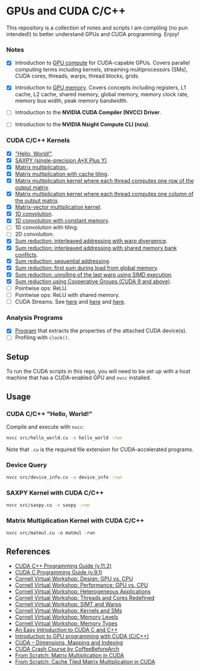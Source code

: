 # GPUs and CUDA C/C++
This repository is a collection of notes and scripts I am compiling (no pun intended!) to better understand GPUs and CUDA programming. Enjoy! 

### Notes
- [x] Introduction to [GPU compute](docs/gpu_compute.md) for CUDA-capable GPUs. Covers parallel computing terms including kernels, streaming multiprocessors (SMs), CUDA cores, threads, warps, thread blocks, grids.
- [x] Introduction to [GPU memory](docs/gpu_memory.md). Covers concepts including registers, L1 cache, L2 cache, shared memory, global memory, memory clock rate, memory bus width, peak memory bandwidth.
- [ ] Introduction to the **NVIDIA CUDA Compiler (NVCC) Driver**.
- [ ] Introduction to the **NVIDIA Nsight Compute CLI (ncu)**.
 

### CUDA C/C++ Kernels
- [x] ["Hello, World!"](src/hello_world/hello_world.cu).
- [x] [SAXPY (single-precision A*X Plus Y)](src/saxpy/saxpy.cu).
- [x] [Matrix multiplication.](src/matrix_multiplication/matmul.cu). 
- [x] [Matrix multiplication with cache tiling](src/matrix_multiplication/matmul_cache_tiled.cu). 
- [x] [Matrix multiplication kernel where each thread computes one row of the output matrix](src/matrix_multiplication/matmul_thread_row.cu).
- [x] [Matrix multiplication kernel where each thread computes one column of the output matrix](src/matrix_multiplication/matmul_thread_col.cu).
- [x] [Matrix-vector multiplication kernel](src/matrix_multiplication/matvec_mul.cu).
- [x] [1D convolution](src/convolution/convolution_1d.cu).
- [x] [1D convolution with constant memory](src/convolution/convolution_1d_constant_memory.cu).
- [ ] 1D convolution with tiling.
- [ ] 2D convolution.
- [x] [Sum reduction: interleaved addressing with warp divergence](src/sum_reduction/sum_reduction_kernels.cu#15).
- [x] [Sum reduction: interleaved addressing with shared memory bank conflicts](src/sum_reduction/sum_reduction_kernels.cu#53).
- [x] [Sum reduction: sequential addressing](src/sum_reduction/sum_reduction_kernels.cu#99).
- [x] [Sum reduction: first sum during load from global memory](src/sum_reduction/sum_reduction_kernels.cu#129).
- [x] [Sum reduction: unrolling of the last warp using SIMD execution](src/sum_reduction/sum_reduction_kernels.cu#177).
- [x] [Sum reduction using Cooperative Groups (CUDA 9 and above)](src/sum_reduction/sum_reduction_cooperative_groups.cu).
- [ ] Pointwise ops: ReLU. 
- [ ] Pointwise ops: ReLU with shared memory. 
- [ ] CUDA Streams. See [here](https://github.com/NVIDIA-developer-blog/code-samples/blob/master/series/cuda-cpp/overlap-data-transfers/async.cu) and [here](https://leimao.github.io/blog/CUDA-Stream/) and [here](https://developer.nvidia.com/blog/how-overlap-data-transfers-cuda-cc/). 

### Analysis Programs
- [x] [Program](src/device_info.cu) that extracts the properties of the attached CUDA device(s).
- [ ] Profiling with `clock()`.

## Setup
To run the CUDA scripts in this repo, you will need to be set up with a host machine that has a CUDA-enabled GPU and `nvcc` installed.

## Usage
### CUDA C/C++ "Hello, World!"
Compile and execute with `nvcc`:
```bash
nvcc src/hello_world.cu -o hello_world -run
```
Note that `.cu` is the required file extension for CUDA-accelerated programs.

### Device Query
```bash
nvcc src/device_info.cu -o device_info -run
```

### SAXPY Kernel with CUDA C/C++
```bash
nvcc src/saxpy.cu -o saxpy -run
```

### Matrix Multiplication Kernel with CUDA C/C++
```
nvcc src/matmul.cu -o matmul -run
```

## References
- [CUDA C++ Programming Guide (v.11.2)](https://docs.nvidia.com/cuda/archive/11.2.0/pdf/CUDA_C_Programming_Guide.pdf)
- [CUDA C Programming Guide (v.9.1)](https://docs.nvidia.com/cuda/archive/9.1/pdf/CUDA_C_Programming_Guide.pdf)
- [Cornell Virtual Workshop: Design: GPU vs. CPU](https://cvw.cac.cornell.edu/gpu-architecture/gpu-characteristics/design)
- [Cornell Virtual Workshop: Performance: GPU vs. CPU](https://cvw.cac.cornell.edu/gpu-architecture/gpu-characteristics/performance)
- [Cornell Virtual Workshop: Heterogeneous Applications](https://cvw.cac.cornell.edu/gpu-architecture/gpu-characteristics/applications)
- [Cornell Virtual Workshop: Threads and Cores Redefined](https://cvw.cac.cornell.edu/gpu-architecture/gpu-characteristics/threadcore)
- [Cornell Virtual Workshop: SIMT and Warps](https://cvw.cac.cornell.edu/gpu-architecture/gpu-characteristics/simt_warp)
- [Cornell Virtual Workshop: Kernels and SMs](https://cvw.cac.cornell.edu/gpu-architecture/gpu-characteristics/kernel_sm)
- [Cornell Virtual Workshop: Memory Levels](https://cvw.cac.cornell.edu/gpu-architecture/gpu-memory/memory_levels)
- [Cornell Virtual Workshop: Memory Types](https://cvw.cac.cornell.edu/gpu-architecture/gpu-memory/memory_types)
- [An Easy Introduction to CUDA C and C++](https://developer.nvidia.com/blog/easy-introduction-cuda-c-and-c/)
- [Introduction to GPU programming with CUDA (C/C++)](https://ulhpc-tutorials.readthedocs.io/en/latest/cuda/)
- [CUDA – Dimensions, Mapping and Indexing](http://thebeardsage.com/cuda-dimensions-mapping-and-indexing/)
- [CUDA Crash Course by CoffeeBeforeArch](https://www.youtube.com/playlist?list=PLxNPSjHT5qvtYRVdNN1yDcdSl39uHV_sU)
- [From Scratch: Matrix Multiplication in CUDA](https://www.youtube.com/watch?v=DpEgZe2bbU0)
- [From Scratch: Cache Tiled Matrix Multiplication in CUDA](https://www.youtube.com/watch?v=ga2ML1uGr5o)